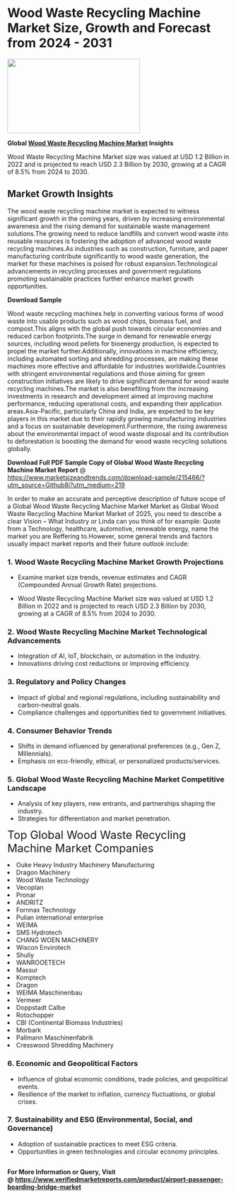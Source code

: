 <H1>Wood Waste Recycling Machine Market Size, Growth and Forecast from 2024 - 2031</H1><img class="aligncenter size-medium wp-image-584254" src="https://thirdeyenews.in/wp-content/uploads/2024/09/Global-Market-Research-300x168.jpeg" alt="" width="300" height="168" /><p><strong>Global&nbsp;<a href="https://www.marketsizeandtrends.com/download-sample/215466/?utm_source=Github8j?utm_medium=219">Wood Waste Recycling Machine Market</a> Insights</strong></p><p>Wood Waste Recycling Machine Market size was valued at USD 1.2 Billion in 2022 and is projected to reach USD 2.3 Billion by 2030, growing at a CAGR of 8.5% from 2024 to 2030.</p><p><h2>Market Growth Insights</h2> <p>The wood waste recycling machine market is expected to witness significant growth in the coming years, driven by increasing environmental awareness and the rising demand for sustainable waste management solutions.The growing need to reduce landfills and convert wood waste into reusable resources is fostering the adoption of advanced wood waste recycling machines.As industries such as construction, furniture, and paper manufacturing contribute significantly to wood waste generation, the market for these machines is poised for robust expansion.Technological advancements in recycling processes and government regulations promoting sustainable practices further enhance market growth opportunities.</p> <p><strong>Download Sample</strong></p> <p>Wood waste recycling machines help in converting various forms of wood waste into usable products such as wood chips, biomass fuel, and compost.This aligns with the global push towards circular economies and reduced carbon footprints.The surge in demand for renewable energy sources, including wood pellets for bioenergy production, is expected to propel the market further.Additionally, innovations in machine efficiency, including automated sorting and shredding processes, are making these machines more effective and affordable for industries worldwide.Countries with stringent environmental regulations and those aiming for green construction initiatives are likely to drive significant demand for wood waste recycling machines.The market is also benefiting from the increasing investments in research and development aimed at improving machine performance, reducing operational costs, and expanding their application areas.Asia-Pacific, particularly China and India, are expected to be key players in this market due to their rapidly growing manufacturing industries and a focus on sustainable development.Furthermore, the rising awareness about the environmental impact of wood waste disposal and its contribution to deforestation is boosting the demand for wood waste recycling solutions globally.<p><span class=""><strong>Download Full PDF Sample Copy of Global Wood Waste Recycling Machine Market Report</strong> @ <a href="https://www.marketsizeandtrends.com/download-sample/215466/?utm_source=Github8j?utm_medium=219" target="_blank">https://www.marketsizeandtrends.com/download-sample/215466/?utm_source=Github8j?utm_medium=219</a></span></p><p>In order to make an accurate and perceptive description of future scope of a Global&nbsp;Wood Waste Recycling Machine Market Market as Global&nbsp;Wood Waste Recycling Machine Market Market of 2025, you need to describe a clear Vision &ndash; What Industry or Linda can you think of for example: Quote from a Technology, healthcare, automotive, renewable energy, name the market you are Reffering to.However, some general trends and factors usually impact market reports and their future outlook include:</p><h3>1.&nbsp;<strong>Wood Waste Recycling Machine Market Growth Projections</strong></h3><ul><li>Examine market size trends, revenue estimates and CAGR (Compounded Annual Growth Rate) projections.</li><li><p>Wood Waste Recycling Machine Market size was valued at USD 1.2 Billion in 2022 and is projected to reach USD 2.3 Billion by 2030, growing at a CAGR of 8.5% from 2024 to 2030.</p></li></ul><h3>2.&nbsp;<strong>Wood Waste Recycling Machine Market Technological Advancements</strong></h3><ul><li>Integration of AI, IoT, blockchain, or automation in the industry.</li><li>Innovations driving cost reductions or improving efficiency.</li></ul><h3>3.&nbsp;<strong>Regulatory and Policy Changes</strong></h3><ul><li>Impact of global and regional regulations, including sustainability and carbon-neutral goals.</li><li>Compliance challenges and opportunities tied to government initiatives.</li></ul><h3>4.&nbsp;<strong>Consumer Behavior Trends</strong></h3><ul><li>Shifts in demand influenced by generational preferences (e.g., Gen Z, Millennials).</li><li>Emphasis on eco-friendly, ethical, or personalized products/services.</li></ul><h3>5.&nbsp;<strong>Global Wood Waste Recycling Machine Market Competitive Landscape</strong></h3><ul><li>Analysis of key players, new entrants, and partnerships shaping the industry.</li><li>Strategies for differentiation and market penetration.</li></ul><p data-pm-slice="1 1 []"><span style="color: inherit; font-family: inherit; font-size: 25px;">Top Global Wood Waste Recycling Machine Market Companies</span></p><div class="" data-test-id=""><p><li>Ouke Heavy Industry Machinery Manufacturing</li><li> Dragon Machinery</li><li> Wood Waste Technology</li><li> Vecoplan</li><li> Pronar</li><li> ANDRITZ</li><li> Fornnax Technology</li><li> Pulian international enterprise</li><li> WEIMA</li><li> SMS Hydrotech</li><li> CHANG WOEN MACHINERY</li><li> Wiscon Envirotech</li><li> Shuliy</li><li> WANROOETECH</li><li> Massur</li><li> Komptech</li><li> Dragon</li><li> WEIMA Maschinenbau</li><li> Vermeer</li><li> Doppstadt Calbe</li><li> Rotochopper</li><li> CBI (Continental Biomass Industries)</li><li> Morbark</li><li> Pallmann Maschinenfabrik</li><li> Cresswood Shredding Machinery</li></p></div><h3>6.&nbsp;<strong>Economic and Geopolitical Factors</strong></h3><ul><li>Influence of global economic conditions, trade policies, and geopolitical events.</li><li>Resilience of the market to inflation, currency fluctuations, or global crises.</li></ul><h3>7.&nbsp;<strong>Sustainability and ESG (Environmental, Social, and Governance)</strong></h3><ul><li>Adoption of sustainable practices to meet ESG criteria.</li><li>Opportunities in green technologies and circular economy principles.</li></ul><h2><strong style="font-size: 14px;">For More Information or Query, Visit @&nbsp;</strong><a style="background-color: #ffffff; font-size: 14px;" href="https://www.marketsizeandtrends.com/report/wood-waste-recycling-machine-market/" target="_blank">https://www.verifiedmarketreports.com/product/airport-passenger-boarding-bridge-market</a></h2>
